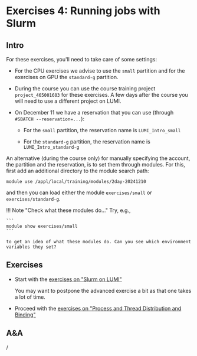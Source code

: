 # Exercises 4: Running jobs with Slurm

## Intro

For these exercises, you'll need to take care of some settings:

-   For the CPU exercises we advise to use the `small` partition and for the 
    exercises on GPU the `standard-g` partition.

-   During the course you can use the course training project `project_465001603`
    for these exercises. A few days after the course you will need to use a different project
    on LUMI. 

-   On December 11 we have a reservation that you can use (through `#SBATCH --reservation=...`):
  
    -   For the `small` partition, the reservation name is `LUMI_Intro_small`

    -   For the `standard-g` partition, the reservation name is `LUMI_Intro_standard-g`

An alternative (during the course only) for manually specifying 
the account, the partition and the reservation, is to set
them through modules. For this, first add an additional directory to the module search path:

```
module use /appl/local/training/modules/2day-20241210
```

and then you can load either the module `exercises/small` or `exercises/standard-g`.

!!! Note "Check what these modules do..."
    Try, e.g., 

    ```
    module show exercises/small
    ```

    to get an idea of what these modules do. Can you see which environment variables they set?


## Exercises

<!--
Exercises will be made available during the course
-->

-   Start with the [exercises on "Slurm on LUMI"](E07-Slurm.md)

    You may want to postpone the advanced exercise a bit as that one takes a lot of time.

-   Proceed with the [exercises on "Process and Thread Distribution and Binding"](E08-Binding.md)


## A&A

/
